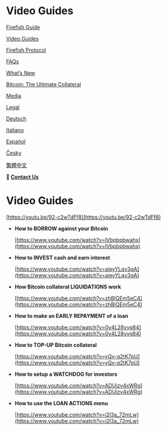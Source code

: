 # Video Guides

[Firefish Guide](Firefish%20Guide%20b76f4536601b4088bd1c1b665ad08ddf.md)

[Video Guides](Video%20Guides%20111cc99422708021a177c79a1815bb8b.md)

[Firefish Protocol](Firefish%20Protocol%20dce0dc15d32f416d84a075ae6f04dbd4.md)

[FAQs](FAQs%20c5cfabe806e14d1abf6245a88ef5119f.md)

[What’s New](What%E2%80%99s%20New%203d042abe2a4c42c0a24d0641c9890382.md)

[Bitcoin: The Ultimate Collateral](Bitcoin%20The%20Ultimate%20Collateral%20157cc994227080a69d2bdd98f91acfbc.md)

[Media](Media%2091b0bc3bfda946d1a768ba5613259c64.md)

[Legal](Legal%206b6c868fcfb74d2bb389c0aa744f9ece.md)

[Deutsch](Deutsch%20604df8215dd449539ce8f1abab2aaa14.md)

[Italiano](Italiano%2015acc994227080d397b6dff1bbe61c0c.md)

[Español](Espan%CC%83ol%201a1cc994227080fdabcee7a36c3ae0e5.md)

[Česky](C%CC%8Cesky%207adcc66a0ffc46b580bb1f50c5391c0b.md)

[繁體中文](%E7%B9%81%E9%AB%94%E4%B8%AD%E6%96%87%201a4cc9942270807d9706ef29c958c659.md)

**📩 [Contact Us](mailto:hello@firefish.io?subject=Hello%20Firefish)**

# Video Guides

[https://youtu.be/92-c2wTdFf8](https://youtu.be/92-c2wTdFf8)

- **How to BORROW against your Bitcoin**
    
    [https://www.youtube.com/watch?v=lVbpbpbwahs](https://www.youtube.com/watch?v=lVbpbpbwahs)
    
- **How to INVEST cash and earn interest**
    
    [https://www.youtube.com/watch?v=aieyYLqv3qA](https://www.youtube.com/watch?v=aieyYLqv3qA)
    
- **How Bitcoin collateral LIQUIDATIONS work**
    
    [https://www.youtube.com/watch?v=zhBlQEm5eC4](https://www.youtube.com/watch?v=zhBlQEm5eC4)
    
- **How to make an EARLY REPAYMENT of a loan**
    
    [https://www.youtube.com/watch?v=0y4L28yvg84](https://www.youtube.com/watch?v=0y4L28yvg84)
    
- **How to TOP-UP Bitcoin collateral**
    
    [https://www.youtube.com/watch?v=yQv-q2tK7pU](https://www.youtube.com/watch?v=yQv-q2tK7pU)
    
- **How to setup a WATCHDOG for investors**
    
    [https://www.youtube.com/watch?v=ADUizv4xWRg](https://www.youtube.com/watch?v=ADUizv4xWRg)
    
- **How to use the LOAN ACTIONS menu**
    
    [https://www.youtube.com/watch?v=i2l3a_72mLw](https://www.youtube.com/watch?v=i2l3a_72mLw)